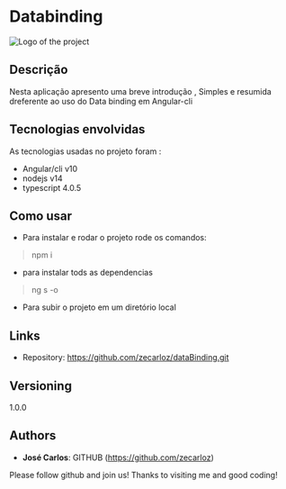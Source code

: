 
# Databinding

![Logo of the project](https://encrypted-tbn0.gstatic.com/images?q=tbn%3AANd9GcQaoquUqPG9kILqR19fpt4yvHkiZjR1EvXrPA&usqp=CAU)

## Descrição

Nesta aplicação apresento uma breve introdução ,
Simples e resumida dreferente ao uso do Data binding em Angular-cli


## Tecnologias envolvidas

As tecnologias usadas no projeto foram : 
* Angular/cli v10
* nodejs v14
* typescript 4.0.5

## Como usar

* Para instalar e rodar o projeto rode os comandos: 
>    npm i
* para instalar tods as dependencias
>    ng s -o
* Para subir o projeto em um diretório local


## Links
  
  - Repository: https://github.com/zecarloz/dataBinding.git

## Versioning

1.0.0


## Authors

* **José Carlos**: GITHUB (https://github.com/zecarloz)


Please follow github and join us!
Thanks to visiting me and good coding!
